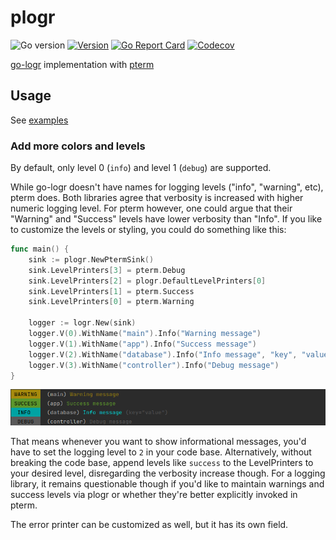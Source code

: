 
# plogr

![Go version](https://img.shields.io/github/go-mod/go-version/ccremer/plogr)
[![Version](https://img.shields.io/github/v/release/ccremer/plogr)][releases]
[![Go Report Card](https://goreportcard.com/badge/github.com/ccremer/plogr)][goreport]
[![Codecov](https://img.shields.io/codecov/c/github/ccremer/plogr?token=DB62QRSU2D)][codecov]

[go-logr](https://github.com/go-logr/logr) implementation with [pterm](https://github.com/pterm/pterm)

## Usage

See [examples](./examples/example_test.go)

### Add more colors and levels

By default, only level 0 (`info`) and level 1 (`debug`) are supported.

While go-logr doesn't have names for logging levels ("info", "warning", etc), pterm does.
Both libraries agree that verbosity is increased with higher numeric logging level.
For pterm however, one could argue that their "Warning" and "Success" levels have lower verbosity than "Info".
If you like to customize the levels or styling, you could do something like this:

```go
func main() {
	sink := plogr.NewPtermSink()
	sink.LevelPrinters[3] = pterm.Debug
	sink.LevelPrinters[2] = plogr.DefaultLevelPrinters[0]
	sink.LevelPrinters[1] = pterm.Success
	sink.LevelPrinters[0] = pterm.Warning

	logger := logr.New(sink)
	logger.V(0).WithName("main").Info("Warning message")
	logger.V(1).WithName("app").Info("Success message")
	logger.V(2).WithName("database").Info("Info message", "key", "value")
	logger.V(3).WithName("controller").Info("Debug message")
}
```

![example output](./examples/example_output.png "example output")

That means whenever you want to show informational messages, you'd have to set the logging level to `2` in your code base.
Alternatively, without breaking the code base, append levels like `success` to the LevelPrinters to your desired level, disregarding the verbosity increase though.
For a logging library, it remains questionable though if you'd like to maintain warnings and success levels via plogr or whether they're better explicitly invoked in pterm.

The error printer can be customized as well, but it has its own field.

[releases]: https://github.com/ccremer/plogr/releases
[codecov]: https://app.codecov.io/gh/ccremer/plogr
[goreport]: https://goreportcard.com/report/github.com/ccremer/plogr
